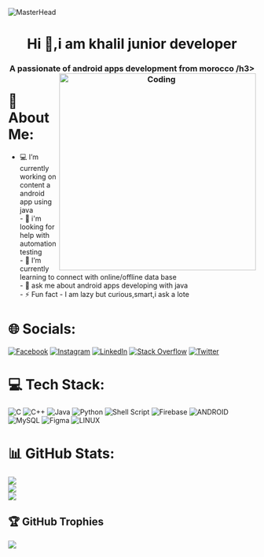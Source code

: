 ![MasterHead](https://1.bp.blogspot.com/-7A4WynwLsMw/XbBpCXG8fHI/AAAAAAAAMt4/uOa1bpLskYgrwGbllhSu2SDj_Mig8SXJQCLcBGAsYHQ/s1600/2000_600px.gif)
<h1 align="center">Hi 👋,i am khalil junior developer </h1>
<h3 align="center">A passionate of android apps development from morocco /h3>
<img align="right" alt="Coding" width="400" src="https://i.pinimg.com/originals/e8/f4/53/e8f453469a3ec97ecd354df465d73913.gif">

# 💫 About Me:
- 💻️ I’m currently working on content a android app using java <br>- 🤔 i'm looking for help with automation testing<br>- 🔭 I’m currently learning  to connect with online/offline data base <br>- 💬 ask me about android apps developing with java <br>- ⚡ Fun fact - I am lazy but curious,smart,i ask a lote





# 🌐 Socials:
[![Facebook](https://img.shields.io/badge/Facebook-%231877F2.svg?logo=Facebook&logoColor=white)](https://facebook.com/khalil.kamily.9) [![Instagram](https://img.shields.io/badge/Instagram-%23E4405F.svg?logo=Instagram&logoColor=white)](https://instagram.com/khalilkamily) [![LinkedIn](https://img.shields.io/badge/LinkedIn-%230077B5.svg?logo=linkedin&logoColor=white)](https://linkedin.com/in/khalil-kamily-07a31a240) [![Stack Overflow](https://img.shields.io/badge/-Stackoverflow-FE7A16?logo=stack-overflow&logoColor=white)](https://stackoverflow.com/users/19085630/khalil-kml) [![Twitter](https://img.shields.io/badge/Twitter-%231DA1F2.svg?logo=Twitter&logoColor=white)](https://twitter.com/kamily_khalil) 



# 💻 Tech Stack:
![C](https://img.shields.io/badge/c-%2300599C.svg?style=for-the-badge&logo=c&logoColor=white) ![C++](https://img.shields.io/badge/c++-%2300599C.svg?style=for-the-badge&logo=c%2B%2B&logoColor=white) ![Java](https://img.shields.io/badge/java-%23ED8B00.svg?style=for-the-badge&logo=java&logoColor=white) ![Python](https://img.shields.io/badge/python-3670A0?style=for-the-badge&logo=python&logoColor=ffdd54) ![Shell Script](https://img.shields.io/badge/shell_script-%23121011.svg?style=for-the-badge&logo=gnu-bash&logoColor=white) ![Firebase](https://img.shields.io/badge/firebase-%23039BE5.svg?style=for-the-badge&logo=firebase) ![ANDROID](https://img.shields.io/badge/android-%2320232a.svg?style=for-the-badge&logo=android&logoColor=%a4c639) ![MySQL](https://img.shields.io/badge/mysql-%2300f.svg?style=for-the-badge&logo=mysql&logoColor=white) 	![Figma](https://img.shields.io/badge/figma-%23F24E1E.svg?style=for-the-badge&logo=figma&logoColor=white) ![LINUX](https://img.shields.io/badge/Linux-FCC624?style=for-the-badge&logo=linux&logoColor=black)
# 📊 GitHub Stats:
![](https://github-readme-stats.vercel.app/api?username=khalilkml&theme=dark&hide_border=false&include_all_commits=false&count_private=true)<br/>
![](https://github-readme-streak-stats.herokuapp.com/?user=khalilkml&theme=dark&hide_border=false)<br/>
![](https://github-readme-stats.vercel.app/api/top-langs/?username=khalilkml&theme=dark&hide_border=false&include_all_commits=false&count_private=true&layout=compact)

## 🏆 GitHub Trophies
![](https://github-profile-trophy.vercel.app/?username=khalilkml&theme=radical&no-frame=false&no-bg=false&margin-w=4)


<!-- Proudly created with GPRM ( https://gprm.itsvg.in ) -->
